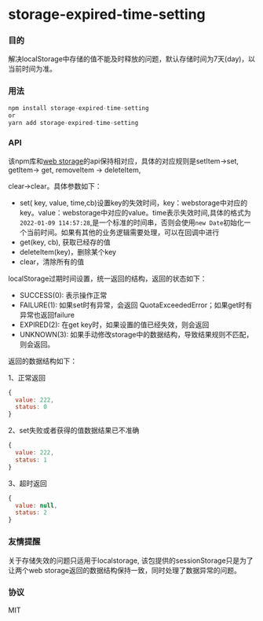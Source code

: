# storage-expired-time-setting

### 目的

解决localStorage中存储的值不能及时释放的问题，默认存储时间为7天(day)，以当前时间为准。

### 用法

```javascript
npm install storage-expired-time-setting
or
yarn add storage-expired-time-setting
```



### API 

该npm库和[web storage](html.spec.whatwg.org/multipage/webstorage.html)的api保持相对应，具体的对应规则是setItem->set, getItem-> get, removeItem -> deleteItem, 

clear->clear。具体参数如下：

- set( key, value, time,cb)设置key的失效时间，key：webstorage中对应的key。value：webstorage中对应的value。time表示失效时间,具体的格式为 `2022-01-09 114:57:28`,是一个标准的时间串，否则会使用`new Date`初始化一个当前时间。如果有其他的业务逻辑需要处理，可以在回调中进行
- get(key, cb), 获取已经存的值
- deleteItem(key)，删除某个key
- clear，清除所有的值

localStorage过期时间设置，统一返回的结构，返回的状态如下：

- SUCCESS(0): 表示操作正常
- FAILURE(1): 如果set时有异常，会返回 QuotaExceededError；如果get时有异常也返回failure
- EXPIRED(2): 在get key时，如果设置的值已经失效，则会返回
- UNKNOWN(3): 如果手动修改storage中的数据结构，导致结果规则不匹配，则会返回。

返回的数据结构如下：

1、正常返回

```javascript
{
  value: 222,
  status: 0
}
```

2、set失败或者获得的值数据结果已不准确

```javascript
{
  value: 222,
  status: 1
}
```

3、超时返回

```javascript
{
  value: null,
  status: 2
}
```

### 友情提醒
关于存储失效的问题只适用于localstorage, 该包提供的sessionStorage只是为了让两个web storage返回的数据结构保持一致，同时处理了数据异常的问题。



### 协议

MIT

